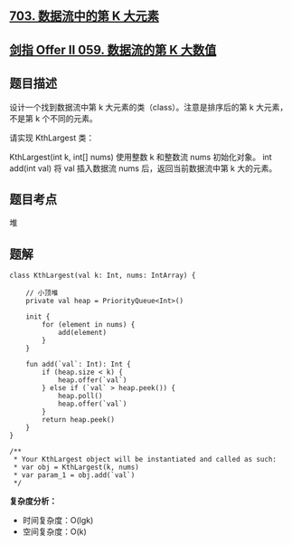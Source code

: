## [703. 数据流中的第 K 大元素](https://leetcode.cn/problems/kth-largest-element-in-a-stream/description/)
## [剑指 Offer II 059. 数据流的第 K 大数值](https://leetcode.cn/problems/jBjn9C/description/?favorite=e8X3pBZi)

## 题目描述

设计一个找到数据流中第 k 大元素的类（class）。注意是排序后的第 k 大元素，不是第 k 个不同的元素。

请实现 KthLargest 类：

KthLargest(int k, int[] nums) 使用整数 k 和整数流 nums 初始化对象。
int add(int val) 将 val 插入数据流 nums 后，返回当前数据流中第 k 大的元素。

## 题目考点

堆

## 题解
 
```
class KthLargest(val k: Int, nums: IntArray) {

    // 小顶堆
    private val heap = PriorityQueue<Int>()

    init {
        for (element in nums) {
            add(element)
        }
    }

    fun add(`val`: Int): Int {
        if (heap.size < k) {
            heap.offer(`val`)
        } else if (`val` > heap.peek()) {
            heap.poll()
            heap.offer(`val`)
        }
        return heap.peek()
    }
}

/**
 * Your KthLargest object will be instantiated and called as such:
 * var obj = KthLargest(k, nums)
 * var param_1 = obj.add(`val`)
 */
```

**复杂度分析：**

- 时间复杂度：O(lgk)
- 空间复杂度：O(k) 
